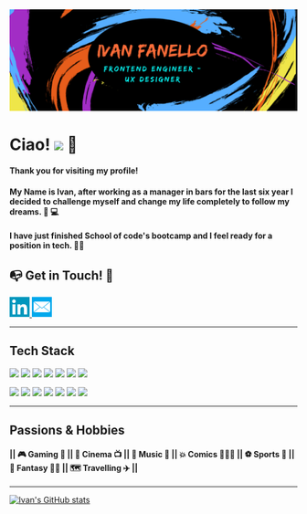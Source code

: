 
<img src="images/design2.png">


  
 
 # Ciao! <img src="https://raw.githubusercontent.com/MartinHeinz/MartinHeinz/master/wave.gif" width="30px"> 🖖
 

#### Thank you for visiting my profile!

#### My Name is Ivan, after working as a manager in bars for the last six year I decided to challenge myself and change my life completely to follow my dreams. 🔌 💻


#### I have just finished School of code's bootcamp and I feel ready for a position in tech. 👨‍💻


## 📭 Get in Touch! 📧

  <a href="https://www.linkedin.com/in/ivan-fanello-25b344230/" title="linkedin-redirect">
    <img src="images/linkedin-icon.png" width="35" height="35">
  </a> 
  <a href="mailto:ivan.fanello@gmail.com/" title="email-redirect">
    <img src="images/Mail-icon.png" width="35" height="35">
  </a>
  
  
--------------------------


## Tech Stack


![](https://img.shields.io/badge/Frontend-React-blue) ![](https://img.shields.io/badge/Frontend-Javascript-blue) ![](https://img.shields.io/badge/Frontend-CSS-blue) ![](https://img.shields.io/badge/Frontend-HTML-blue) ![](https://img.shields.io/badge/Beckend-NodeJs-green) ![](https://img.shields.io/badge/Beckend-postgreSQL-green) ![](https://img.shields.io/badge/Beckend-Express-green)

![](https://img.shields.io/badge/Testing-Jest-yellow) ![](https://img.shields.io/badge/Testing-Cypress-yellow) ![](https://img.shields.io/badge/Deployment-Netlify-orange) ![](https://img.shields.io/badge/Deployment-Heroku-orange) ![](https://img.shields.io/badge/Design-Figma-blueviolet) ![](https://img.shields.io/badge/Design-Canva-blueviolet) ![](https://img.shields.io/badge/Design-Miro-blueviolet) 


------------------------


## Passions & Hobbies


#### || 🎮 Gaming 👾 || 🎥 Cinema 📺 || 🎸 Music 🎤 || 💥 Comics  🦸🏻‍♂️ || ⚽ Sports 🎾 || 🐉 Fantasy 🧙🏻 || 🗺 Travelling ✈️ || 



------------------------

[![Ivan's GitHub stats](https://github-readme-stats.vercel.app/api?username=wisepanda&hide=issues,stars&count_private=true&show_icons=true&theme=midnight-purple)](https://github.com/wisepanda/github-readme-stats)


